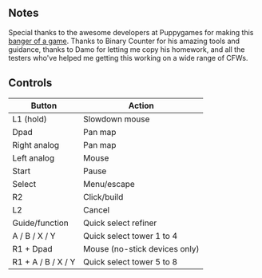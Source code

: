 ## Notes

Special thanks to the awesome developers at Puppygames for making this [banger of a game](https://www.puppygames.net/revenge-of-the-titans/). Thanks to Binary Counter for his amazing tools and guidance, thanks to Damo for letting me copy his homework, and all the testers who've helped me getting this working on a wide range of CFWs.

## Controls

| Button | Action |
|--|--| 
|L1 (hold)|Slowdown mouse|
|Dpad|Pan map|
|Right analog|Pan map|
|Left analog|Mouse|
|Start|Pause|
|Select|Menu/escape|
|R2|Click/build|
|L2|Cancel|
|Guide/function|Quick select refiner|
|A / B / X / Y|Quick select tower 1 to 4|
|R1 + Dpad|Mouse (no-stick devices only)|
|R1 + A / B / X / Y|Quick select tower 5 to 8|


